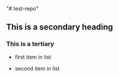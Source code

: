 "# test-repo" 

## This is a secondary heading
### This is a tertiary 


* first item in list

* second item in list

